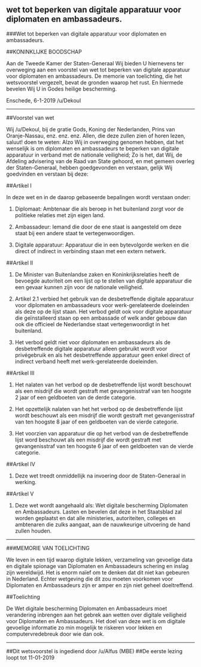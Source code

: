 ## wet tot beperken van digitale apparatuur voor diplomaten en ambassadeurs. 
 
###Wet tot beperken van digitale apparatuur voor diplomaten en ambassadeurs.

##KONINKLIJKE BOODSCHAP
 
Aan de Tweede Kamer der Staten-Generaal Wij bieden U hiernevens ter overweging aan een voorstel van wet tot beperken van digitale apparatuur voor diplomaten en ambassadeurs. De memorie van toelichting, die het wetsvoorstel vergezelt, bevat de gronden waarop het rust. En hiermede bevelen Wij U in Godes heilige bescherming.

Enschede, 6-1-2019 /u/Dekoul
  
 
*****
 
 
##Voorstel van wet  
 
Wij /u/Dekoul, bij de gratie Gods, Koning der Nederlanden, Prins van Oranje-Nassau, enz. enz. enz. Allen, die deze zullen zien of horen lezen, saluut! doen te weten: Alzo Wij in overweging genomen hebben, dat het wenselijk is om diplomaten en ambassadeurs te beperken van digitale apparatuur in verband met de nationale veiligheid; Zo is het, dat Wij, de Afdeling advisering van de Raad van State gehoord, en met gemeen overleg der Staten-Generaal, hebben goedgevonden en verstaan, gelijk Wij goedvinden en verstaan bij deze:
  
 
##Artikel I  
 
In deze wet en in de daarop gebaseerde bepalingen wordt verstaan onder:

1. Diplomaat: Ambtenaar die als beroep in het buitenland zorgt voor de politieke relaties met zijn eigen land.

2. Ambassadeur: Iemand die door de ene staat is aangesteld om deze staat bij een andere staat te vertegenwoordigen.

3. Digitale apparatuur: Apparatuur die in een bytevolgorde werken en die direct of indirect in verbinding staan met een extern netwerk.
 
##Artikel II
 
1. De Minister van Buitenlandse zaken en Koninkrijksrelaties heeft de bevoegde autoriteit om een lijst op te stellen van digitale apparatuur die een gevaar kunnen zijn voor de nationale veiligheid.

2. Artikel 2.1 verbied het gebruik van de desbetreffende digitale apparatuur voor diplomaten en ambassadeurs voor werk-gerelateerde doeleinden als deze op de lijst staan. Het verbod geldt ook voor digitale apparatuur die geïnstalleerd staan op een ambassade of welk ander gebouw dan ook die officieel de Nederlandse staat vertegenwoordigt in het buitenland.

3. Het verbod geldt niet voor diplomaten en ambassadeurs als de desbetreffende digitale apparatuur alleen gebruikt wordt voor privégebruik en als het desbetreffende apparatuur geen enkel direct of indirect verband heeft met werk-gerelateerde doeleinden.
 
##Artikel III
 
1. Het nalaten van het verbod op de desbetreffende lijst wordt beschouwt als een misdrijf die wordt gestraft met gevangenisstraf van ten hoogste 2 jaar of een geldboeten van de derde categorie.

2. Het opzettelijk nalaten van het het verbod op de desbetreffende lijst wordt beschouwt als een misdrijf die wordt gestraft met gevangenisstraf van ten hoogste 8 jaar of een geldboeten van de vierde categorie.

3. Het voorzien van apparatuur die op het verbod van de desbetreffende lijst word beschouwt als een misdrijf die wordt gestraft met gevangenisstraf van ten hoogste 6 jaar of een geldboeten van de vierde categorie. 

##Artikel IV  
 
1. Deze wet treedt onmiddellijk na invoering door de Staten-Generaal in werking.
 
##Artikel V

1. Deze wet wordt aangehaald als: Wet digitale bescherming Diplomaten en Ambassadeurs. Lasten en bevelen dat deze in het Staatsblad zal worden geplaatst en dat alle ministeries, autoriteiten, colleges en ambtenaren die zulks aangaat, aan de nauwkeurige uitvoering de hand zullen houden.

---

###MEMORIE VAN TOELICHTING

We leven in een tijd waarop digitale lekken, verzameling van gevoelige data en digitale spionage van Diplomaten en Ambassadeurs schering en inslag zijn wereldwijd. Het is enorm naïef om te denken dat dit niet kan gebeuren in Nederland. Echter wetgeving die dit zou moeten voorkomen voor Diplomaten en Ambassadeurs zijn er amper en zijn niet geheel doeltreffend.

##Toelichting

De Wet digitale bescherming Diplomaten en Ambassadeurs moet verandering inbrengen aan het gebrek aan wetten over digitale veiligheid voor Diplomaten en Ambassadeurs. Het doel van deze wet is om digitale gevoelige informatie zo min mogelijk te riskeren voor lekken en computervredebreuk door wie dan ook.

---

##Dit wetsvoorstel is ingediend door /u/Alfus (MBE)
##De eerste lezing loopt tot 11-01-2019